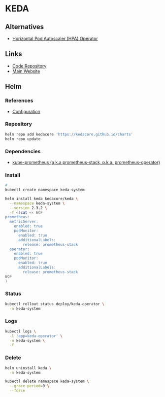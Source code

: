 # KEDA

<!--
https://github.com/devjoes/github-runner-autoscaler

https://dev.to/k6/how-to-autoscale-kubernetes-pods-with-keda-testing-with-k6-4nl9
https://blog.devgenius.io/auto-scaling-kubernetes-keda-part-1-d7638d67ea17
https://itnext.io/tutorial-auto-scale-your-kubernetes-apps-with-prometheus-and-keda-c6ea460e4642
-->

## Alternatives

- [Horizontal Pod Autoscaler (HPA) Operator](/hpa/README.md)

## Links

- [Code Repository](https://github.com/kedacore/keda)
- [Main Website](https://keda.sh/)

## Helm

### References

- [Configuration](https://github.com/kedacore/charts/tree/master/keda#configuration)

### Repository

```sh
helm repo add kedacore 'https://kedacore.github.io/charts'
helm repo update
```

### Dependencies

- [kube-prometheus (a.k.a prometheus-stack, p.k.a. prometheus-operator)](/prometheus/prometheus-stack.md)

### Install

```sh
#
kubectl create namespace keda-system
```

```sh
helm install keda kedacore/keda \
  --namespace keda-system \
  --version 2.3.2 \
  -f <(cat << EOF
prometheus:
  metricServer:
    enabled: true
    podMonitor:
      enabled: true
      additionalLabels:
        release: prometheus-stack
  operator:
    enabled: true
    podMonitor:
      enabled: true
      additionalLabels:
        release: prometheus-stack
EOF
)
```

### Status

```sh
kubectl rollout status deploy/keda-operator \
  -n keda-system
```

### Logs

```sh
kubectl logs \
  -l 'app=keda-operator' \
  -n keda-system \
  -f
```

<!-- ###

```sh
#
cat << EOF | kubectl apply \
  -n \
  -f -
apiVersion: keda.k8s.io/v1alpha1
kind: ScaledObject
metadata:
  name: prometheus-scaledobject
  namespace: default
  labels:
    deploymentName: go-prom-app
spec:
  scaleTargetRef:
    deploymentName: go-prom-app
  pollingInterval: 15
  cooldownPeriod:  30
  minReplicaCount: 1
  maxReplicaCount: 10
  triggers:
  - type: prometheus
    metadata:
      serverAddress: http://prometheus-service.default.svc.cluster.local:9090
      metricName: access_frequency
      threshold: '3'
      query: sum(rate(http_requests[2m]))
EOF

#
kubectl get hpa -A
``` -->

### Delete

```sh
helm uninstall keda \
  -n keda-system

kubectl delete namespace keda-system \
  --grace-period=0 \
  --force
```
